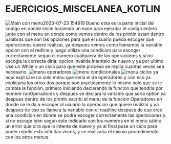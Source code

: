 # EJERCICIOS_MISCELANEA_KOTLIN
![Main con menu2023-07-23 154819](https://github.com/Mateo0808/EJERCICIOS_MISCELANEA_KOTLIN/assets/128438995/e2f6d222-6ab3-4272-8b88-c6826cb3fdaf)
Bueno esta es la parte inicial del codigo en donde inicie haciendo un main para ejecutar el codigo entero junto con el menu en donde como vemos dentro de los println estan dentro palabras que son las opciones para que el usuario pueda escoger que operaciones quiere realizar, ya despues vemos como llamamos la variable opcion con el redline y luego utilize una condicion para escoger correctamente segun el numero cualquiera de las operaciones y si no escogia la correcta diria: opcion invalida intentelo de nuevo y ya por ultimo Use un While o un ciclo para que este proceso se repita cuantas veces sea necesario.
![menu operadores](https://github.com/Mateo0808/EJERCICIOS_MISCELANEA_KOTLIN/assets/128438995/5bed5a94-5158-4aaf-8d94-5eb3b0a4b999)
![menu condicionales](https://github.com/Mateo0808/EJERCICIOS_MISCELANEA_KOTLIN/assets/128438995/9754a57c-f0d2-44ea-9828-dfade55d8bca)
![menu ciclos](https://github.com/Mateo0808/EJERCICIOS_MISCELANEA_KOTLIN/assets/128438995/785e4fb4-505b-46b3-a179-2a9d41a73b46)
ya aqui explicare un solo menu que seria el de operadores y con eso ya explicaria los otros dos porque son practicamente lo mismo solo que se le cambia la funcion, primero iniciando declarando la funcion que tendria por nombre runOperadores y despues se declara la variable que seria option ya despues dentro de los println escribi el menu de la funcion Operadores en donde se le da a escoger al usuario la operacion que quiere realizar y ya despues de eso se llamo a la variable con el readline despues de eso cree una condicion en donde se podra escoger correctamente las operaciones y si no escoge bien segun este indicado con los numeros en el menu saldra un error que dira que lo intente de nuevo y ya al final puse un ciclo para poder repetir esto infinitas veces, y se realizaria el mismo procedimiento con los otros menus.
